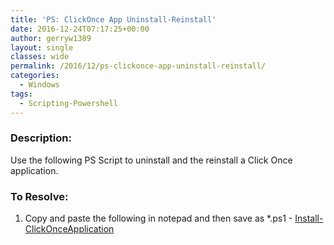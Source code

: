 ```yaml
---
title: 'PS: ClickOnce App Uninstall-Reinstall'
date: 2016-12-24T07:17:25+00:00
author: gerryw1389
layout: single
classes: wide
permalink: /2016/12/ps-clickonce-app-uninstall-reinstall/
categories:
  - Windows
tags:
  - Scripting-Powershell
---
```

<!--more-->

### Description:

Use the following PS Script to uninstall and the reinstall a Click Once application.

### To Resolve:

1. Copy and paste the following in notepad and then save as *.ps1 - [Install-ClickOnceApplication](https://github.com/gerryw1389/powershell/blob/main/gwApplications/Public/Install-ClickOnceApplication.ps1)